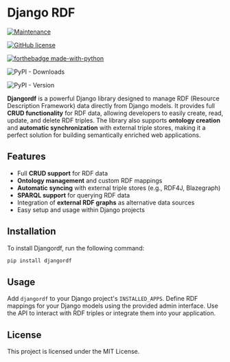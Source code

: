 # Django RDF

[![Maintenance](https://img.shields.io/badge/Maintained%3F-yes-green.svg)](https://GitHub.com/judaicalink/djangordf/graphs/commit-activity)

[![GitHub license](https://img.shields.io/github/license/Naereen/StrapDown.js.svg)](https://github.com/judaicalink/djangordf/blob/master/LICENSE)

[![forthebadge made-with-python](http://ForTheBadge.com/images/badges/made-with-python.svg)](https://www.python.org/)

![PyPI - Downloads](https://img.shields.io/pypi/dm/djangordf)

![PyPI - Version](https://img.shields.io/pypi/v/djangordf)


**Djangordf** is a powerful Django library designed to manage RDF (Resource Description Framework) data directly from Django models. It provides full **CRUD functionality** for RDF data, allowing developers to easily create, read, update, and delete RDF triples. The library also supports **ontology creation** and **automatic synchronization** with external triple stores, making it a perfect solution for building semantically enriched web applications.

## Features

- Full **CRUD support** for RDF data
- **Ontology management** and custom RDF mappings
- **Automatic syncing** with external triple stores (e.g., RDF4J, Blazegraph)
- **SPARQL support** for querying RDF data
- Integration of **external RDF graphs** as alternative data sources
- Easy setup and usage within Django projects

## Installation

To install Djangordf, run the following command:

```bash
pip install djangordf
```

## Usage

Add `djangordf` to your Django project's `INSTALLED_APPS`.
Define RDF mappings for your Django models using the provided admin interface.
Use the API to interact with RDF triples or integrate them into your application.

## License

This project is licensed under the MIT License.
